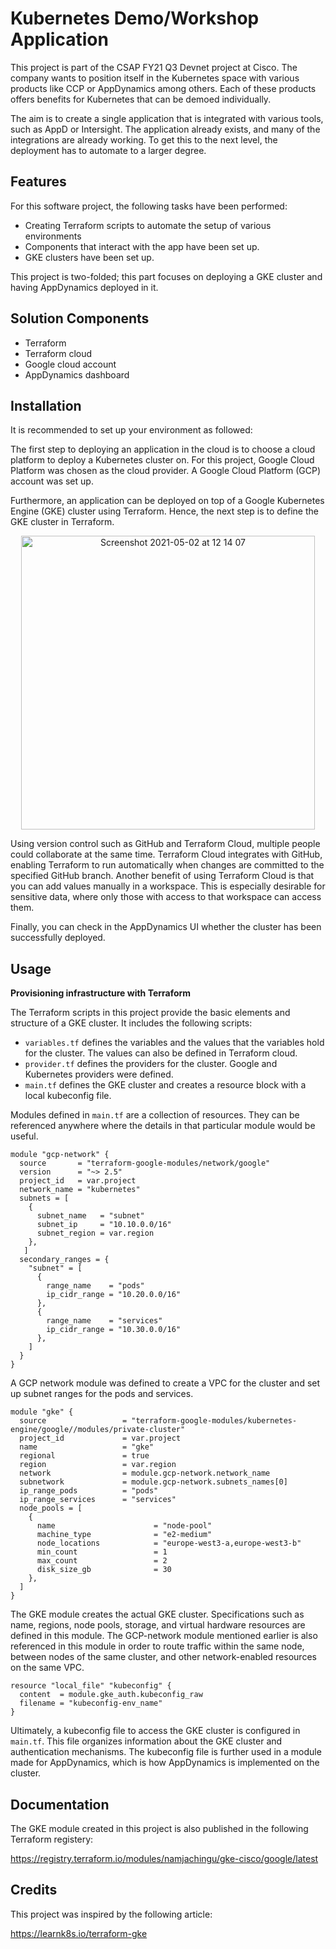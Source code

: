 # Kubernetes Demo/Workshop Application

This project is part of the CSAP FY21 Q3 Devnet project at Cisco. The company wants to position itself in the Kubernetes space with various products like CCP or AppDynamics among others. Each of these products offers benefits for Kubernetes that can be demoed individually. 

The aim is to create a single application that is integrated with various tools, such as AppD or Intersight. The application already exists, and many of the integrations are already working. To get this to the next level, the deployment has to automate to a larger degree. 


## Features

For this software project, the following tasks have been performed:

- Creating Terraform scripts to automate the setup of various environments
- Components that interact with the app have been set up. 
- GKE clusters have been set up. 

This project is two-folded; this part focuses on deploying a GKE cluster and having AppDynamics deployed in it.

## Solution Components
- Terraform
- Terraform cloud
- Google cloud account 
- AppDynamics dashboard


## Installation

It is recommended to set up your environment as followed:

The first step to deploying an application in the cloud is to choose a cloud platform to deploy a Kubernetes cluster on. For this project, Google Cloud Platform was chosen as the cloud provider. A Google Cloud Platform (GCP) account was set up.

Furthermore, an application can be deployed on top of a Google Kubernetes Engine (GKE) cluster using Terraform. Hence, the next step is to define the GKE cluster in Terraform.

<p align="center">
<img width="470" alt="Screenshot 2021-05-02 at 12 14 07" src="https://user-images.githubusercontent.com/56272326/116809748-e6e52b80-ab3f-11eb-9fb7-60bb29e982a5.png">
</p>

Using version control such as GitHub and Terraform Cloud, multiple people could collaborate at the same time. Terraform Cloud integrates with GitHub, enabling Terraform to run automatically when changes are committed to the specified GitHub branch. Another benefit of using Terraform Cloud is that you can add values manually in a workspace. This is especially desirable for sensitive data, where only those with access to that workspace can access them. 

Finally, you can check in the AppDynamics UI whether the cluster has been successfully deployed. 

## Usage

**Provisioning infrastructure with Terraform**

The Terraform scripts in this project provide the basic elements and structure of a GKE cluster. It includes the following scripts: 

- `variables.tf` defines the variables and the values that the variables hold for the cluster. The values can also be defined in Terraform cloud. 
- `provider.tf` defines the providers for the cluster. Google and Kubernetes providers were defined. 
- `main.tf` defines the GKE cluster and creates a resource block with a local kubeconfig file. 

Modules defined in `main.tf` are a collection of resources. They can be referenced anywhere where the details in that particular module would be useful. 

```
module "gcp-network" {
  source       = "terraform-google-modules/network/google"
  version      = "~> 2.5"
  project_id   = var.project
  network_name = "kubernetes"
  subnets = [
    {
      subnet_name   = "subnet"
      subnet_ip     = "10.10.0.0/16"
      subnet_region = var.region
    },
   ]
  secondary_ranges = {
    "subnet" = [
      {
        range_name    = "pods"
        ip_cidr_range = "10.20.0.0/16"
      },
      {
        range_name    = "services"
        ip_cidr_range = "10.30.0.0/16"
      },
    ]
  }
}
```

A GCP network module was defined to create a VPC for the cluster and set up subnet ranges for the pods and services. 

```
module "gke" {
  source                 = "terraform-google-modules/kubernetes-engine/google//modules/private-cluster"
  project_id             = var.project
  name                   = "gke"
  regional               = true
  region                 = var.region
  network                = module.gcp-network.network_name
  subnetwork             = module.gcp-network.subnets_names[0]
  ip_range_pods          = "pods"
  ip_range_services      = "services"
  node_pools = [
    {
      name                      = "node-pool"
      machine_type              = "e2-medium"
      node_locations            = "europe-west3-a,europe-west3-b"
      min_count                 = 1
      max_count                 = 2
      disk_size_gb              = 30
    },
  ]
}
```

The GKE module creates the actual GKE cluster. Specifications such as name, regions, node pools, storage, and virtual hardware resources are defined in this module. The GCP-network module mentioned earlier is also referenced in this module in order to route traffic within the same node, between nodes of the same cluster, and other network-enabled resources on the same VPC. 

```
resource "local_file" "kubeconfig" {
  content  = module.gke_auth.kubeconfig_raw
  filename = "kubeconfig-env_name"
}
```

Ultimately, a kubeconfig file to access the GKE cluster is configured in `main.tf`. This file organizes information about the GKE cluster and authentication mechanisms. The kubeconfig file is further used in a module made for AppDynamics, which is how AppDynamics is implemented on the cluster. 

## Documentation

The GKE module created in this project is also published in the following Terraform registery: 

https://registry.terraform.io/modules/namjachingu/gke-cisco/google/latest


## Credits

This project was inspired by the following article:

https://learnk8s.io/terraform-gke
